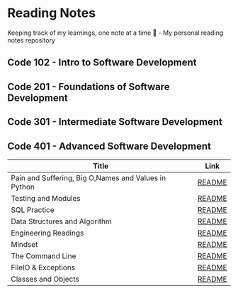 # Reading Notes
Keeping track of my learnings, one note at a time 📝 - My personal reading notes repository

## Code 102 - Intro to Software Development

## Code 201 - Foundations of Software Development

## Code 301 - Intermediate Software Development

## Code 401 - Advanced Software Development

| Title                                                   | Link 
| -----------                                             | -----------                                     |
| Pain and Suffering, Big O,Names and Values in Python    |   [README](./ReadClass01/README.md)             |
| Testing and Modules                                     |   [README](./ReadClass02/README.md)             |
| SQL Practice                                            |   [README](./SQL%20Practice/README.md)          |
| Data Structures and Algorithm                           |   [README](./Data%20Structures%20and%20Algorithms/README.md)  |
| Engineering Readings                                    |    [README](./Engineering%20Readings/README.md)  |
| Mindset                                                 |    [README](./Mindset/README.md)  |
| The Command Line                                        |    [README](./The%20Command%20Line/README.md)  |
| FileIO & Exceptions                                     |    [README](./FileIO%20%26%20Exceptions/README.md)  |
| Classes and Objects                                       |    [README](./Classes%20and%20Objects/README.md)  |